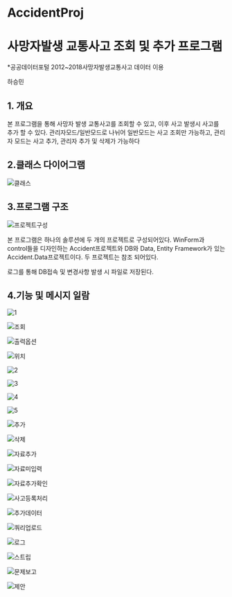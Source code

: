 ﻿# AccidentProj

# **사망자발생 교통사고 조회 및 추가 프로그램**
*공공데이터포털 2012~2018사망자발생교통사고 데이터 이용

하승민

## **1. 개요**

 본 프로그램을 통해 사망자 발생 교통사고를 조회할 수 있고, 이후 사고 발생시 사고를 추가 할 수 있다. 관리자모드/일반모드로 나뉘어 일반모드는
 사고 조회만 가능하고, 관리자 모드는 사고 추가, 관리자 추가 및 삭제가 가능하다
 

 ## **2.클래스 다이어그램**
 
 ![클래스](./image/클래스.JPG)
 
 ## **3.프로그램 구조**
 
![프로젝트구성](./image/프로젝트구성.JPG)

   본 프로그램은 하나의 솔루션에 두 개의 프로젝트로 구성되어있다. WinForm과 control들을 디자인하는 Accident프로젝트와 DB와 Data, Entity Framework가
  있는 Accident.Data프로젝트이다. 두 프로젝트는 참조 되어있다.
   
   로그를 통해 DB접속 및 변경사항 발생 시 파일로 저장된다.
   
 ## **4.기능 및 메시지 일람**
 
  ![1](./image/1.JPG)
   
![조회](./image/조회.JPG)
    
![출력옵션](./image/출력옵션.JPG)

![위치](./image/위치.JPG)

 ![2](./image/2.JPG)
   
  ![3](./image/3.JPG)
  
![4](./image/4.JPG)
  
![5](./image/5.JPG)

![추가](./image/추가.JPG)
  
![삭제](./image/삭제.JPG)

![자료추가](./image/자료추가.JPG)

![자료미입력](./image/자료추가미입력.JPG)

![자료추가확인](./image/자료추가확인.JPG)

![사고등록처리](./image/사고등록처리.JPG) 

![추가데이터](./image/추가데이터.JPG) 

![쿼리업로드](./image/쿼리업로드.JPG) 

      
![로그](./image/로그파일.JPG)
       
![스트립](./image/스트립.JPG)
        
![문제보고](./image/문제보고.JPG)

![제안](./image/제안.JPG)
